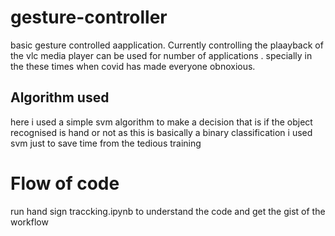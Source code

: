 # gesture-controller
basic gesture controlled aapplication. Currently controlling the plaayback of the vlc media player can be used for number of applications . specially in the these times when covid has made everyone obnoxious.

## Algorithm used
here i used a simple svm algorithm to make a decision that is if the object recognised is hand or not as this is basically a binary classification i used svm just to save time from the tedious training
# Flow of code
run hand sign traccking.ipynb  to understand the code and get the gist of the workflow
